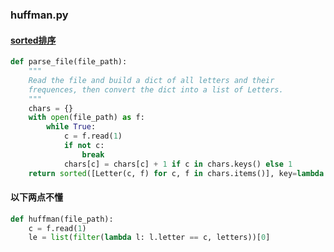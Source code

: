### huffman.py

#### [sorted排序](https://www.cnblogs.com/huchong/p/8296025.html)
```py
def parse_file(file_path):
    """
    Read the file and build a dict of all letters and their
    frequences, then convert the dict into a list of Letters.
    """
    chars = {}
    with open(file_path) as f:
        while True:
            c = f.read(1)
            if not c:
                break
            chars[c] = chars[c] + 1 if c in chars.keys() else 1
    return sorted([Letter(c, f) for c, f in chars.items()], key=lambda l: l.freq)#按照freq排序，从小到大排序

```


#### 以下两点不懂
```py
def huffman(file_path):
    c = f.read(1)
    le = list(filter(lambda l: l.letter == c, letters))[0]
```


